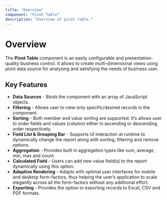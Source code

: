 ```yaml
---
title: "Overview"
component: "Pivot Table"
description: "Overview of pivot table."
---
```


# Overview

The **Pivot Table** component is an easily configurable and presentation-quality business control. It allows to create multi-dimensional views using pivot data source for analysing and satisfying the needs of business user.

## Key Features

* **Data Sources** - Binds the component with an array of JavaScript objects.
* **Filtering** - Allows user to view only specific/desired records in the component.
* **Sorting** - Both member and value sorting are supported. It’s allows user to order fields and values (column) either in ascending or descending order respectively.
* **Field List & Grouping Bar** - Supports UI interaction at runtime to dynamically change the report along with sorting, filtering and remove options.
* **Aggregation** - Provides built in aggregation types like sum, average, min, max and count.
* **Calculated Field** - Users can add new value field(s) to the report dynamically using this option.
* **Adaptive Rendering** - Adapts with optimal user interfaces for mobile and desktop form-factors, thus helping the user’s application to scale elegantly across all the form-factors without any additional effort.
* **Exporting** - Provides the option to exporting records to Excel, CSV and PDF formats.